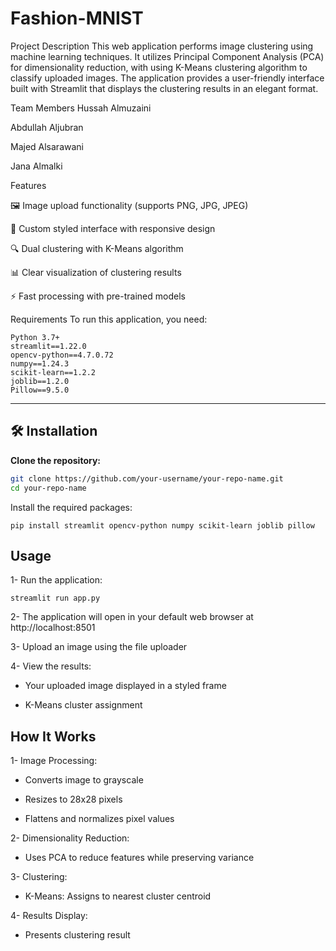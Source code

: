 # Fashion-MNIST

Project Description
This web application performs image clustering using machine learning techniques. It utilizes Principal Component Analysis (PCA) for dimensionality reduction, with using K-Means clustering algorithm to classify uploaded images. The application provides a user-friendly interface built with Streamlit that displays the clustering results in an elegant format.

Team Members
Hussah Almuzaini

Abdullah Aljubran

Majed Alsarawani

Jana Almalki

Features

🖼️ Image upload functionality (supports PNG, JPG, JPEG)

🎨 Custom styled interface with responsive design

🔍 Dual clustering with K-Means algorithm

📊 Clear visualization of clustering results

⚡ Fast processing with pre-trained models

Requirements
To run this application, you need:
   ```bach
   Python 3.7+
   streamlit==1.22.0
   opencv-python==4.7.0.72
   numpy==1.24.3
   scikit-learn==1.2.2
   joblib==1.2.0
   Pillow==9.5.0
```

---

## 🛠️ Installation

**Clone the repository:**
   ```bash
   git clone https://github.com/your-username/your-repo-name.git
   cd your-repo-name
```
Install the required packages:
```
pip install streamlit opencv-python numpy scikit-learn joblib pillow
```


## Usage
1- Run the application:
```
streamlit run app.py
```
2- The application will open in your default web browser at http://localhost:8501

3- Upload an image using the file uploader

4- View the results:

* Your uploaded image displayed in a styled frame

* K-Means cluster assignment

## How It Works
1- Image Processing:

* Converts image to grayscale

* Resizes to 28x28 pixels

* Flattens and normalizes pixel values

2- Dimensionality Reduction:

* Uses PCA to reduce features while preserving variance

3- Clustering:

* K-Means: Assigns to nearest cluster centroid

4- Results Display:

* Presents clustering result
